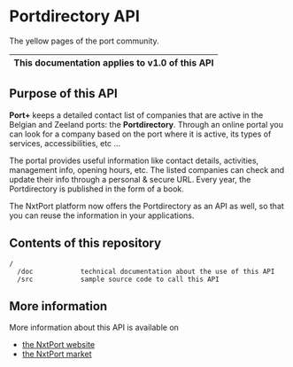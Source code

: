 # Portdirectory API

The yellow pages of the port community.

| This documentation applies to v1.0 of this API | 
| -------- |


## Purpose of this API

**Port+** keeps a detailed contact list of companies that are active in the Belgian and Zeeland ports: the **Portdirectory**. Through an online portal you can look for a company based on the port where it is active, its types of services, accessibilities, etc ... 

The portal provides useful information like contact details, activities, management info, opening hours, etc. The listed companies can check and update their info through a personal & secure URL. Every year, the Portdirectory is published in the form of a book. 

The NxtPort platform now offers the Portdirectory as an API as well, so that you can reuse the information in your applications.

## Contents of this repository
  
```
/
  /doc            technical documentation about the use of this API
  /src            sample source code to call this API 
```

## More information

More information about this API is available on
* [the NxtPort website](https://www.nxtport.eu)
* [the NxtPort market](https://market.nxtport.eu)